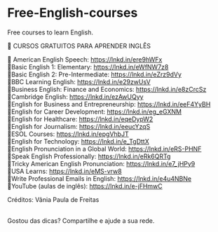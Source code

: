 # Free-English-courses
Free courses to learn English.

📢 CURSOS GRATUITOS PARA APRENDER INGLÊS

📌 American English Speech: https://lnkd.in/ere9hWFx <br>
📌Basic English 1: Elementary: https://lnkd.in/eWfNW7z8 <br>
📌Basic English 2: Pre-Intermediate: https://lnkd.in/eZrz9dVy <br>
📌BBC Learning English: https://lnkd.in/e29zwUsV <br>
📌Business English: Finance and Economics: https://lnkd.in/e8zCrcSz <br>
📌Cambridge English: https://lnkd.in/ezAwUQyy <br>
📌English for Business and Entrepreneurship: https://lnkd.in/eeF4YyBH <br>
📌English for Career Development: https://lnkd.in/eg_eGXNM <br>
📌English for Healthcare: https://lnkd.in/eqeDypW2 <br>
📌English for Journalism: https://lnkd.in/eeucYzqS <br>
📌ESOL Courses: https://lnkd.in/epgVhbJT <br>
📌English for Technology: https://lnkd.in/e_TgDttX <br>
📌English Pronunciation in a Global World: https://lnkd.in/eRS-PHNF <br>
📌Speak English Professionally: https://lnkd.in/eRk6QRTg <br>
📌Tricky American English Pronunciation: https://lnkd.in/e7_jHPy9 <br>
📌USA Learns: https://lnkd.in/eMS-vrw8 <br>
📌Write Professional Emails in English: https://lnkd.in/e4u4NBNe <br>
📌YouTube (aulas de inglês): https://lnkd.in/e-jFHmwC <br>

Créditos: Vânia Paula de Freitas <br> <br>

Gostou das dicas? Compartilhe e ajude a sua rede.
